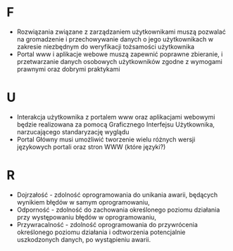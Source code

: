 # F

- Rozwiązania związane z zarządzaniem użytkownikami muszą pozwalać na gromadzenie i przechowywanie danych o jego użytkownikach w zakresie niezbędnym do weryfikacji tożsamości użytkownika
- Portal  www  i  aplikacje  webowe  muszą  zapewnić  poprawne  zbieranie, i przetwarzanie  danych  osobowych  użytkowników  zgodne  z  wymogami prawnymi oraz dobrymi praktykami

# U

- Interakcja  użytkownika  z  portalem  www  oraz  aplikacjami  webowymi będzie  realizowana  za  pomocą  Graficznego  Interfejsu  Użytkownika, narzucającego standaryzację wyglądu
- Portal Główny musi umożliwić tworzenie wielu różnych wersji językowych portali oraz stron WWW (które języki?)

# R

- Dojrzałość  -  zdolność  oprogramowania  do  unikania  awarii,  będących wynikiem błędów w samym oprogramowaniu,
- Odporność - zdolność do zachowania określonego poziomu działania przy występowaniu błędów w oprogramowaniu,
- Przywracalność - zdolność oprogramowania do przywrócenia określonego poziomu  działania  i  odtworzenia  potencjalnie  uszkodzonych  danych,  po wystąpieniu awarii.
